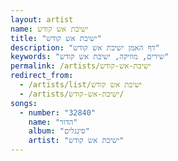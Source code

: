 ```yaml
---
layout: artist
name: ישיבת אש קודש
title: "ישיבת אש קודש"
description: "דף האמן ישיבת אש קודש"
keywords: "שירים, מוזיקה, ישיבת אש קודש"
permalink: /artists/ישיבת-אש-קודש
redirect_from:
  - /artists/list/ישיבת אש קודש
  - /artists/ישיבת-אש-קודש/
songs:
  - number: "32840"
    name: "הדור"
    album: "סינגלים"
    artist: "ישיבת אש קודש"
---
```

